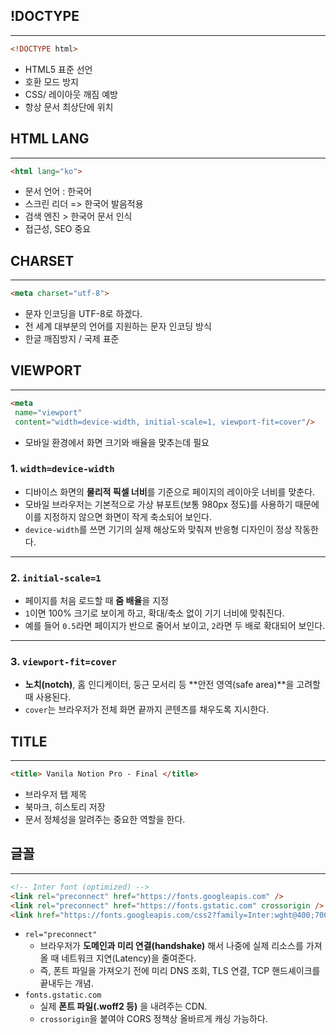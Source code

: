 
## !DOCTYPE
---
```html
<!DOCTYPE html>
```
- HTML5 표준 선언
- 호환 모드 방지
- CSS/ 레이아웃 깨짐 예방
- 항상 문서 최상단에 위치

## HTML LANG
---
```html
<html lang="ko">
```
- 문서 언어 : 한국어
- 스크린 리더 => 한국어 발음적용
- 검색 엔진 > 한국어 문서 인식
- 접근성, SEO 중요

## CHARSET
---
```html
<meta charset="utf-8">
```
- 문자 인코딩을 UTF-8로 하겠다.
- 전 세계 대부분의 언어를 지원하는 문자 인코딩 방식
- 한글 깨짐방지 / 국제 표준


## VIEWPORT
---
```html
<meta
 name="viewport"
 content="width=device-width, initial-scale=1, viewport-fit=cover"/>
```

- 모바일 환경에서 화면 크기와 배율을 맞추는데 필요
### 1. `width=device-width`

- 디바이스 화면의 **물리적 픽셀 너비**를 기준으로 페이지의 레이아웃 너비를 맞춘다.    
- 모바일 브라우저는 기본적으로 가상 뷰포트(보통 980px 정도)를 사용하기 때문에 이를 지정하지 않으면 화면이 작게 축소되어 보인다.    
- `device-width`를 쓰면 기기의 실제 해상도와 맞춰져 반응형 디자인이 정상 작동한다.  
---
### 2. `initial-scale=1`
- 페이지를 처음 로드할 때 **줌 배율**을 지정    
- `1`이면 100% 크기로 보이게 하고, 확대/축소 없이 기기 너비에 맞춰진다.    
- 예를 들어 `0.5`라면 페이지가 반으로 줄어서 보이고, `2`라면 두 배로 확대되어 보인다.  

---
### 3. `viewport-fit=cover`

- **노치(notch)**, 홈 인디케이터, 둥근 모서리 등 **안전 영역(safe area)**을 고려할 때 사용된다.    
- `cover`는 브라우저가 전체 화면 끝까지 콘텐츠를 채우도록 지시한다.

## TITLE
---
```html
<title> Vanila Notion Pro - Final </title>
```
- 브라우저 탭 제목
- 북마크, 히스토리 저장
- 문서 정체성을 알려주는 중요한 역할을 한다.
## 글꼴
---
```html
<!-- Inter font (optimized) -->
<link rel="preconnect" href="https://fonts.googleapis.com" />
<link rel="preconnect" href="https://fonts.gstatic.com" crossorigin />
<link href="https://fonts.googleapis.com/css2?family=Inter:wght@400;700&display=swap" rel="stylesheet" />

```

-  `rel="preconnect"`
	- 브라우저가 **도메인과 미리 연결(handshake)** 해서 나중에 실제 리소스를 가져올 때 네트워크 지연(Latency)을 줄여준다.    
	- 즉, 폰트 파일을 가져오기 전에 미리 DNS 조회, TLS 연결, TCP 핸드셰이크를 끝내두는 개념.
- `fonts.gstatic.com`
	- 실제 **폰트 파일(.woff2 등)** 을 내려주는 CDN.    
	- `crossorigin`을 붙여야 CORS 정책상 올바르게 캐싱 가능하다.
